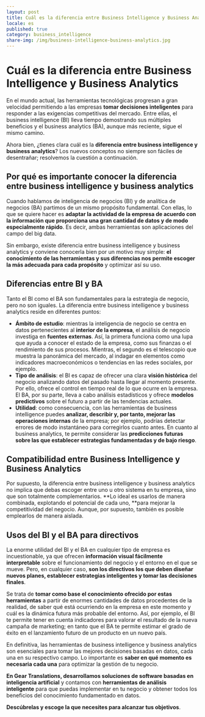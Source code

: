 ```yaml
---
layout: post
title: Cuál es la diferencia entre Business Intelligence y Business Analytics
locale: es
published: true
category: business_intelligence
share-img: /img/business-intelligence-business-analytics.jpg
---
```

Cuál es la diferencia entre Business Intelligence y Business Analytics
==================================================================================================================================================================================

En el mundo actual, las herramientas tecnológicas progresan a gran velocidad permitiendo a las empresas **tomar decisiones inteligentes** para responder a las exigencias competitivas del mercado. Entre ellas, el business intelligence (BI) lleva tiempo demostrando sus múltiples beneficios y el business analytics (BA), aunque más reciente, sigue el mismo camino.

Ahora bien, ¿tienes clara cuál es la **diferencia entre business intelligence y business analytics**? Los nuevos conceptos no siempre son fáciles de desentrañar; resolvemos la cuestión a continuación.

**Por qué es importante conocer la diferencia entre business intelligence y business analytics**
----------------------------------------------------------------------------------------------------

Cuando hablamos de inteligencia de negocios (BI) y de analítica de negocios (BA) partimos de un mismo propósito fundamental. Con ellas, lo que se quiere hacer es **adaptar la actividad de la empresa de acuerdo con la información que proporciona una gran cantidad de datos y de modo especialmente rápido**. Es decir, ambas herramientas son aplicaciones del campo del big data.

Sin embargo, existe diferencia entre business intelligence y business analytics y conviene conocerla bien por un motivo muy simple: **el conocimiento de las herramientas y sus diferencias nos permite escoger la más adecuada para cada propósito** y optimizar así su uso.

**Diferencias entre BI y BA**
---------------------------------

Tanto el BI como el BA son fundamentales para la estrategia de negocio, pero no son iguales. La diferencia entre business intelligence y business analytics reside en diferentes puntos:

-   **Ámbito de estudio**: mientras la inteligencia de negocio se centra en datos pertenecientes al **interior de la empresa**, el análisis de negocio investiga en **fuentes externas**. Así, la primera funciona como una lupa que ayuda a conocer el estado de la empresa, como sus finanzas o el rendimiento de sus procesos. Mientras, el segundo es el telescopio que muestra la panorámica del mercado, al indagar en elementos como indicadores macroeconómicos o tendencias en las redes sociales, por ejemplo.
-   **Tipo de análisis**: el BI es capaz de ofrecer una clara **visión histórica** del negocio analizando datos del pasado hasta llegar al momento presente. Por ello, ofrece el control en tiempo real de lo que ocurre en la empresa. El BA, por su parte, lleva a cabo análisis estadísticos y ofrece **modelos predictivos** sobre el futuro a partir de las tendencias actuales.
-   **Utilidad**: como consecuencia, con las herramientas de business intelligence puedes **analizar, describir y, por tanto, mejorar las operaciones internas** de la empresa; por ejemplo, podrías detectar errores de modo instantáneo para corregirlos cuanto antes. En cuanto al business analytics, te permite considerar las **predicciones futuras sobre las que establecer estrategias fundamentadas y de bajo riesgo**.

**Compatibilidad entre Business Intelligence y Business Analytics**
-----------------------------------------------------------------------

Por supuesto, la diferencia entre business intelligence y business analytics no implica que debas escoger entre uno u otro sistema en tu empresa, sino que son totalmente complementarios. **Lo ideal es usarlos de manera combinada, explotando el potencial de cada uno, **para mejorar la competitividad del negocio. Aunque, por supuesto, también es posible emplearlos de manera aislada.

**Usos del BI y el BA para directivos**
-------------------------------------------

La enorme utilidad del BI y el BA en cualquier tipo de empresa es incuestionable, ya que ofrecen **información visual fácilmente interpretable** sobre el funcionamiento del negocio y el entorno en el que se mueve. Pero, en cualquier caso, **son los directivos los que deben diseñar nuevos planes, establecer estrategias inteligentes y tomar las decisiones finales**.

Se trata de **tomar como base el conocimiento ofrecido por estas herramientas** a partir de enormes cantidades de datos procedentes de la realidad, de saber qué está ocurriendo en la empresa en este momento y cuál es la dinámica futura más probable del entorno. Así, por ejemplo, el BI te permite tener en cuenta indicadores para valorar el resultado de la nueva campaña de marketing; en tanto que el BA te permite estimar el grado de éxito en el lanzamiento futuro de un producto en un nuevo país.

En definitiva, las herramientas de business intelligence y business analytics son esenciales para tomar las mejores decisiones basadas en datos, cada una en su respectivo campo. Lo importante es **saber en qué momento es necesaria cada una** para optimizar la gestión de tu negocio.

**En Gear Translations, desarrollamos soluciones de software basadas en inteligencia artificial** y contamos con **herramientas de análisis inteligente** para que puedas implementar en tu negocio y obtener todos los beneficios del conocimiento fundamentado en datos.

**Descúbrelas y escoge la que necesites para alcanzar tus objetivos**.

